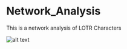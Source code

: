 # Network_Analysis

This is a network analysis of LOTR Characters

![alt text](https://user-images.githubusercontent.com/89117905/218363470-a475800f-610d-434a-a4b5-9d9a787e66f6.PNG)

